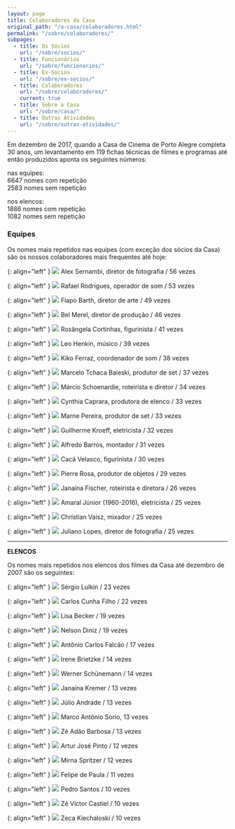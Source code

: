 ```yaml
---
layout: page
title: Colaboradores da Casa
original_path: "/a-casa/colaboradores.html"
permalink: "/sobre/colaboradores/"
subpages:
  - title: Os Sócios
    url: "/sobre/socios/"
  - title: Funcionários
    url: "/sobre/funcionarios/"
  - title: Ex-Sócios
    url: "/sobre/ex-socios/"
  - title: Colaboradores
    url: "/sobre/colaboradores/"
    current: true
  - title: Sobre a Casa
    url: "/sobre/casa/"
  - title: Outras Atividades
    url: "/sobre/outras-atividades/"
---
```


Em dezembro de 2017, quando a Casa de Cinema de Porto Alegre completa 30 anos, um levantamento em 119 fichas técnicas de filmes e programas até então produzidos aponta os seguintes números:

nas equipes:  
6647 nomes com repetição  
2583 nomes sem repetição

nos elencos:  
1886 nomes com repetição  
1082 nomes sem repetição

### Equipes

Os nomes mais repetidos nas equipes (com exceção dos sócios da Casa) são os nossos colaboradores mais frequentes até hoje:

{: align="left" }
[![](/uploads/11a_alex.jpg)](/uploads/11_alex_3.jpg)
Alex Sernambi, diretor de fotografia / 56 vezes

{: align="left" }
[![](/uploads/12a_rafael.jpg)](/uploads/12_rafael_3.jpg)
Rafael Rodrigues, operador de som / 53 vezes

{: align="left" }
[![](/uploads/13a_fiapo.jpg)](/uploads/13_fiapo_1.jpg)
Fiapo Barth, diretor de arte / 49 vezes

{: align="left" }
[![](/uploads/14a_bel.jpg)](/uploads/14_bel_1.jpg)
Bel Merel, diretor de produção / 46 vezes

{: align="left" }
[![](/uploads/15a_ro.jpg)](/uploads/15_ro.jpg)
Rosângela Cortinhas, figurinista / 41 vezes

{: align="left" }
[![](/uploads/16a_leo.jpg)](/uploads/16_leo_1.jpg)
Leo Henkin, músico / 39 vezes

{: align="left" }
[![](/uploads/17a_kiko.jpg)](/uploads/17_kiko.jpg)
Kiko Ferraz, coordenador de som / 38 vezes

{: align="left" }
[![](/uploads/18a_tchaca.jpg)](/uploads/18_tchaca_1.jpg)
Marcelo Tchaca Baieski, produtor de set / 37 vezes

{: align="left" }
[![](/uploads/19a_marcio.jpg)](/uploads/19_marcio_2.jpg)
Márcio Schoenardie, roteirista e diretor / 34 vezes

{: align="left" }
[![](/uploads/20a_cynthia.jpg)](/uploads/20_cynthia_1.jpg)
Cynthia Caprara, produtora de elenco / 33 vezes

{: align="left" }
[![](/uploads/21a_marne.jpg)](/uploads/21_marne.jpg)
Marne Pereira, produtor de set / 33 vezes

{: align="left" }
[![](/uploads/22a_guilherme_.jpg)](/uploads/22_guilherme_2.jpg)
Guilherme Kroeff, eletricista / 32 vezes

{: align="left" }
[![](/uploads/23a_alfredo.jpg)](/uploads/23_alfredo_1.jpg)
Alfredo Barros, montador / 31 vezes

{: align="left" }
[![](/uploads/24a_caca.jpg)](/uploads/24_caca.jpg)
Cacá Velasco, figurinista / 30 vezes

{: align="left" }
[![](/uploads/25a_pierre.jpg)](/uploads/25_pierre_2.jpg)
Pierre Rosa, produtor de objetos / 29 vezes

{: align="left" }
[![](/uploads/26a_janaina_f.jpg)](/uploads/26_janaina_f_1.jpg)
Janaína Fischer, roteirista e diretora / 26 vezes

{: align="left" }
![](/uploads/27a_junior.jpg)
Amaral Júnior (1960-2016), eletricista / 25 vezes

{: align="left" }
[![](/uploads/28a_christian.jpg)](/uploads/28_christian_1.jpg)
Chrístian Vaisz, mixador / 25 vezes

{: align="left" }
[![](/uploads/29a_juliano.jpg)](/uploads/29_juliano.jpg)
Juliano Lopes, diretor de fotografia / 25 vezes


* * *

**ELENCOS**

Os nomes mais repetidos nos elencos dos filmes da Casa até dezembro de 2007 são os seguintes:

{: align="left" }
[![](/uploads/30a_sergio.jpg)](/uploads/30_sergio_1.jpg)
Sérgio Lulkin / 23 vezes

{: align="left" }
[![](/uploads/31a_cunha.jpg)](/uploads/31_cunha_2.jpg)
Carlos Cunha Filho / 22 vezes

{: align="left" }
[![](/uploads/32a_lisa.jpg)](/uploads/32_lisa_3.jpg)
Lisa Becker / 19 vezes

{: align="left" }
[![](/uploads/33a_nelson.jpg)](/uploads/33_nelson_2.jpg)
Nelson Diniz / 19 vezes

{: align="left" }
[![](/uploads/34a_falcao.jpg)](/uploads/34_falcao_2.jpg)
Antônio Carlos Falcão / 17 vezes

{: align="left" }
[![](/uploads/35a_irene.jpg)](/uploads/35_irene_2.jpg)
Irene Brietzke / 14 vezes

{: align="left" }
[![](/uploads/36a_werner.jpg)](/uploads/36_werner_2.jpg)
Werner Schünemann / 14 vezes

{: align="left" }
[![](/uploads/40a_janaina_k.jpg)](/uploads/40_janaina_k_2.jpg)
Janaína Kremer / 13 vezes

{: align="left" }
[![](/uploads/37a_julio.jpg)](/uploads/37_julio.jpg)
Júlio Andrade / 13 vezes

{: align="left" }
[![](/uploads/marco1.jpg)](/uploads/marco2.jpg)
Marco Antônio Sorio, 13 vezes

{: align="left" }
[![](/uploads/38a_zeadao.jpg)](/uploads/38_zeadao_1.jpg)
Zé Adão Barbosa / 13 vezes

{: align="left" }
[![](/uploads/39a_artur.jpg)](/uploads/39_artur_1.jpg)
Artur José Pinto / 12 vezes

{: align="left" }
[![](/uploads/41a_mirna.jpg)](/uploads/41_mirna_2.jpg)
Mirna Spritzer / 12 vezes

{: align="left" }
[![](/uploads/42a_felipe.jpg)](/uploads/42_felipe_2.jpg)
Felipe de Paula / 11 vezes

{: align="left" }
[![](/uploads/43a_pedro.jpg)](/uploads/43_pedro_1.jpg)
Pedro Santos / 10 vezes

{: align="left" }
[![](/uploads/44a_zevitor.jpg)](/uploads/44_zevitor_1.jpg)
Zé Victor Castiel / 10 vezes

{: align="left" }
[![](/uploads/45a_zeca.jpg)](/uploads/45_zeca_1.jpg)
Zeca Kiechaloski / 10 vezes
